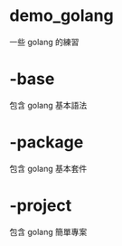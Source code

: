 # demo_golang
一些 golang 的練習

# -base
包含 golang 基本語法

# -package
包含 golang 基本套件

# -project
包含 golang 簡單專案
